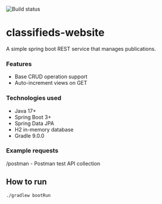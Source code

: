 ![Build status](https://github.com/eufrat987/classifieds-website/actions/workflows/gradle.yml/badge.svg)

# classifieds-website
A simple spring boot REST service that manages publications.


### Features
- Base CRUD operation support
- Auto-increment views on GET

### Technologies used
- Java 17+
- Spring Boot 3+
- Spring Data JPA
- H2 in-memory database
- Gradle 9.0.0

### Example requests 
/postman - Postman test API collection

## How to run
```bash
./gradlew bootRun
``` 


